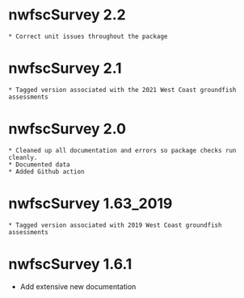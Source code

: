 # nwfscSurvey 2.2
    * Correct unit issues throughout the package

# nwfscSurvey 2.1
    * Tagged version associated with the 2021 West Coast groundfish assessments

# nwfscSurvey 2.0
    * Cleaned up all documentation and errors so package checks run cleanly.
    * Documented data
    * Added Github action

# nwfscSurvey 1.63_2019
    * Tagged version associated with 2019 West Coast groundfish assessments

# nwfscSurvey 1.6.1
 * Add extensive new documentation




